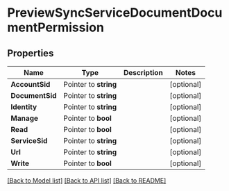 # PreviewSyncServiceDocumentDocumentPermission

## Properties

Name | Type | Description | Notes
------------ | ------------- | ------------- | -------------
**AccountSid** | Pointer to **string** |  | [optional] 
**DocumentSid** | Pointer to **string** |  | [optional] 
**Identity** | Pointer to **string** |  | [optional] 
**Manage** | Pointer to **bool** |  | [optional] 
**Read** | Pointer to **bool** |  | [optional] 
**ServiceSid** | Pointer to **string** |  | [optional] 
**Url** | Pointer to **string** |  | [optional] 
**Write** | Pointer to **bool** |  | [optional] 

[[Back to Model list]](../README.md#documentation-for-models) [[Back to API list]](../README.md#documentation-for-api-endpoints) [[Back to README]](../README.md)


